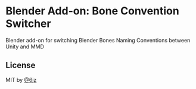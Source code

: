 # Blender Add-on: Bone Convention Switcher

Blender add-on for switching Blender Bones Naming Conventions between Unity and MMD

## License

MIT by [@6jz](https://twitter.com/6jz)
